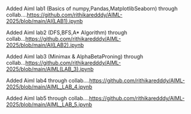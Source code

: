 Added Aiml lab1 (Basics of numpy,Pandas,MatplotlibSeaborn) through collab....https://github.com/rithikaredddy/AIML-2025/blob/main/AI(LAB1).ipynb  

Added Aiml lab2 (DFS,BFS,A* Algorithm) through collab...https://github.com/rithikaredddy/AIML-2025/blob/main/AI(LAB2).ipynb

Added Aiml lab3 (Minimax & AlphaBetaProning) through collab...https://github.com/rithikaredddy/AIML-2025/blob/main/AIML(LAB_3).ipynb

Added Aiml lab4 through collab....https://github.com/rithikaredddy/AIML-2025/blob/main/AIML_LAB_4.ipynb

Added Aiml lab5 through collab....https://github.com/rithikaredddy/AIML-2025/blob/main/AIML_LAB_5.ipynb
